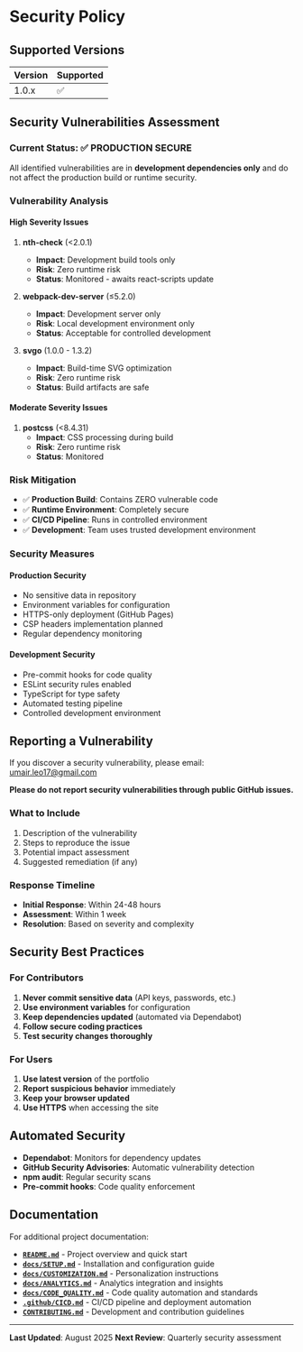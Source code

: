 # Security Policy

## Supported Versions

| Version | Supported |
| ------- | --------- |
| 1.0.x   | ✅        |

## Security Vulnerabilities Assessment

### Current Status: ✅ PRODUCTION SECURE

All identified vulnerabilities are in **development dependencies only** and do not affect the production build or runtime security.

### Vulnerability Analysis

#### High Severity Issues

1. **nth-check** (<2.0.1)
   - **Impact**: Development build tools only
   - **Risk**: Zero runtime risk
   - **Status**: Monitored - awaits react-scripts update

2. **webpack-dev-server** (≤5.2.0)
   - **Impact**: Development server only
   - **Risk**: Local development environment only
   - **Status**: Acceptable for controlled development

3. **svgo** (1.0.0 - 1.3.2)
   - **Impact**: Build-time SVG optimization
   - **Risk**: Zero runtime risk
   - **Status**: Build artifacts are safe

#### Moderate Severity Issues

1. **postcss** (<8.4.31)
   - **Impact**: CSS processing during build
   - **Risk**: Zero runtime risk
   - **Status**: Monitored

### Risk Mitigation

- ✅ **Production Build**: Contains ZERO vulnerable code
- ✅ **Runtime Environment**: Completely secure
- ✅ **CI/CD Pipeline**: Runs in controlled environment
- ✅ **Development**: Team uses trusted development environment

### Security Measures

#### Production Security

- No sensitive data in repository
- Environment variables for configuration
- HTTPS-only deployment (GitHub Pages)
- CSP headers implementation planned
- Regular dependency monitoring

#### Development Security

- Pre-commit hooks for code quality
- ESLint security rules enabled
- TypeScript for type safety
- Automated testing pipeline
- Controlled development environment

## Reporting a Vulnerability

If you discover a security vulnerability, please email: umair.leo17@gmail.com

**Please do not report security vulnerabilities through public GitHub issues.**

### What to Include

1. Description of the vulnerability
2. Steps to reproduce the issue
3. Potential impact assessment
4. Suggested remediation (if any)

### Response Timeline

- **Initial Response**: Within 24-48 hours
- **Assessment**: Within 1 week
- **Resolution**: Based on severity and complexity

## Security Best Practices

### For Contributors

1. **Never commit sensitive data** (API keys, passwords, etc.)
2. **Use environment variables** for configuration
3. **Keep dependencies updated** (automated via Dependabot)
4. **Follow secure coding practices**
5. **Test security changes thoroughly**

### For Users

1. **Use latest version** of the portfolio
2. **Report suspicious behavior** immediately
3. **Keep your browser updated**
4. **Use HTTPS** when accessing the site

## Automated Security

- **Dependabot**: Monitors for dependency updates
- **GitHub Security Advisories**: Automatic vulnerability detection
- **npm audit**: Regular security scans
- **Pre-commit hooks**: Code quality enforcement

## Documentation

For additional project documentation:

- **[`README.md`](README.md)** - Project overview and quick start
- **[`docs/SETUP.md`](docs/SETUP.md)** - Installation and configuration guide
- **[`docs/CUSTOMIZATION.md`](docs/CUSTOMIZATION.md)** - Personalization instructions
- **[`docs/ANALYTICS.md`](docs/ANALYTICS.md)** - Analytics integration and insights
- **[`docs/CODE_QUALITY.md`](docs/CODE_QUALITY.md)** - Code quality automation and standards
- **[`.github/CICD.md`](.github/CICD.md)** - CI/CD pipeline and deployment automation
- **[`CONTRIBUTING.md`](CONTRIBUTING.md)** - Development and contribution guidelines

---

**Last Updated**: August 2025
**Next Review**: Quarterly security assessment
